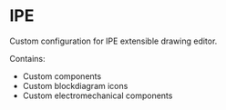 # IPE
Custom configuration for IPE extensible drawing editor.

Contains:

 * Custom components
 * Custom blockdiagram icons
 * Custom electromechanical components